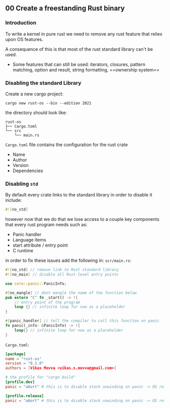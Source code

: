 ##  00 Create a freestanding Rust binary

### Introduction
To write a kernel in pure rust we need to remove any rust feature that relies upon OS features.

A consequence of this is that most of the rust standard library can't be used.
- Some features that can still be used: iterators, closures, pattern matching, option and result, string formatting,  ==ownership system==

### Disabling the standard Library
Create a new cargo project:
```shell
cargo new rust-os --bin --edition 2021
```

the directory should look like:
```
rust-os
├── Cargo.toml
└── src
    └── main.rs
```

`Cargo.toml` file contains the configuration for the rust crate
- Name
- Author
- Version
- Dependencies

### Disabling `std`
By default every crate links to the standard library in order to disable it include:
```rust
#![no_std]
```

however now that we do that we lose access to a couple key components that every rust program needs such as:
- Panic handler
- Language items
- start attribute / entry point
- C runtime

in order to fix these issues add the following in:
`scr/main.rs`:
```Rust
#![no_std] // remove link to Rust standard library
#![no_main] // disable all Rust-level entry points

use core::panic::PanicInfo;

#[no_mangle] // dont mangle the name of the function below
pub extern "C" fn _start() -> !{
	// entry point of the program
	loop {} // infinite loop for now as a placeholder
}

#[panic_handler] // tell the compiler to call this function on panic
fn panic(_info: &PanicInfo) -> !{
	loop{} // infinite loop for now as a placeholder
}
```

`Cargo.toml`:
```toml
[package]
name = "rust-os"
version = "0.1.0"
authors = [Vikas Movva <vikas.s.movva@gmail.com>]

# the profile for "cargo build"
[profile.dev]
panic = "abort" # this is to disable stack unwinding on panic -> OS related feature

[profile.release]
panic = "abort" # this is to disable stack unwinding on panic -> OS related feature
```